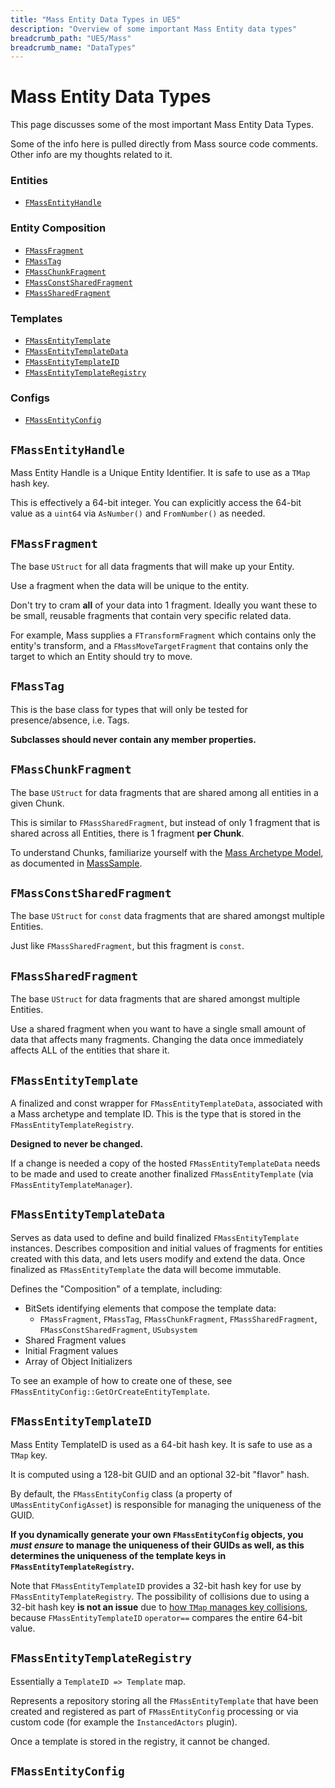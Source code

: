 ```yaml
---
title: "Mass Entity Data Types in UE5"
description: "Overview of some important Mass Entity data types"
breadcrumb_path: "UE5/Mass"
breadcrumb_name: "DataTypes"
---
```


# Mass Entity Data Types

This page discusses some of the most important Mass Entity Data Types.

Some of the info here is pulled directly from Mass source code comments.
Other info are my thoughts related to it.

### Entities

- [`FMassEntityHandle`](#FMassEntityHandle)

### Entity Composition

- [`FMassFragment`](#FMassFragment)
- [`FMassTag`](#FMassTag)
- [`FMassChunkFragment`](#FMassChunkFragment)
- [`FMassConstSharedFragment`](#FMassConstSharedFragment)
- [`FMassSharedFragment`](#FMassSharedFragment)

### Templates

- [`FMassEntityTemplate`](#FMassEntityTemplate)
- [`FMassEntityTemplateData`](#FMassEntityTemplateData)
- [`FMassEntityTemplateID`](#FMassEntityTemplateID)
- [`FMassEntityTemplateRegistry`](#FMassEntityTemplateRegistry)

### Configs

- [`FMassEntityConfig`](#FMassEntityConfig)


<a id='FMassEntityHandle'></a>
## `FMassEntityHandle`

Mass Entity Handle is a Unique Entity Identifier.
It is safe to use as a `TMap` hash key.

This is effectively a 64-bit integer.
You can explicitly access the 64-bit value as a `uint64` via `AsNumber()` and `FromNumber()`
as needed.


<a id='FMassFragment'></a>
## `FMassFragment`

The base `UStruct` for all data fragments that will make up your Entity.

Use a fragment when the data will be unique to the entity.

Don't try to cram **all** of your data into 1 fragment.
Ideally you want these to be small, reusable fragments that contain
very specific related data.

For example, Mass supplies a `FTransformFragment` which contains only
the entity's transform, and a `FMassMoveTargetFragment` that contains only
the target to which an Entity should try to move.


<a id='FMassTag'></a>
## `FMassTag`

This is the base class for types that will only be tested for presence/absence, i.e. Tags.

**Subclasses should never contain any member properties.**


<a id='FMassChunkFragment'></a>
## `FMassChunkFragment`

The base `UStruct` for data fragments that are shared among all entities in a given Chunk.

This is similar to `FMassSharedFragment`, but instead of only 1 fragment that is shared
across all Entities, there is 1 fragment **per Chunk**.

To understand Chunks, familiarize yourself with the
[Mass Archetype Model](https://github.com/Megafunk/MassSample?tab=readme-ov-file#mass-arch-mod),
as documented in [MassSample](https://github.com/Megafunk/MassSample).


<a id='FMassConstSharedFragment'></a>
## `FMassConstSharedFragment`

The base `UStruct` for `const` data fragments that are shared amongst multiple Entities.

Just like `FMassSharedFragment`, but this fragment is `const`.


<a id='FMassSharedFragment'></a>
## `FMassSharedFragment`

The base `UStruct` for data fragments that are shared amongst multiple Entities.

Use a shared fragment when you want to have a single small amount of data
that affects many fragments.  Changing the data once immediately affects
ALL of the entities that share it.


<a id='FMassEntityTemplate'></a>
## `FMassEntityTemplate`

A finalized and const wrapper for `FMassEntityTemplateData`,
associated with a Mass archetype and template ID.
This is the type that is stored in the `FMassEntityTemplateRegistry`.

**Designed to never be changed.**

If a change is needed a copy of the hosted `FMassEntityTemplateData`
needs to be made and used to create another finalized `FMassEntityTemplate`
(via `FMassEntityTemplateManager`).


<a id='FMassEntityTemplateData'></a>
## `FMassEntityTemplateData`

Serves as data used to define and build finalized `FMassEntityTemplate` instances.
Describes composition and initial values of fragments for entities created with
this data, and lets users modify and extend the data.
Once finalized as `FMassEntityTemplate` the data will become immutable.

Defines the "Composition" of a template, including:

- BitSets identifying elements that compose the template data:
  - `FMassFragment`, `FMassTag`, `FMassChunkFragment`, `FMassSharedFragment`, `FMassConstSharedFragment`, `USubsystem`
- Shared Fragment values
- Initial Fragment values
- Array of Object Initializers

To see an example of how to create one of these, see `FMassEntityConfig::GetOrCreateEntityTemplate`.


<a id='FMassEntityTemplateID'></a>
## `FMassEntityTemplateID`

Mass Entity TemplateID is used as a 64-bit hash key.
It is safe to use as a `TMap` key.

It is computed using a 128-bit GUID and an optional 32-bit "flavor" hash.

By default, the `FMassEntityConfig` class (a property of `UMassEntityConfigAsset`)
is responsible for managing the uniqueness of the GUID.

**If you dynamically generate your own `FMassEntityConfig` objects,
you *must ensure* to manage the uniqueness of their GUIDs as well,
as this determines the uniqueness of the template keys in `FMassEntityTemplateRegistry`.**

Note that `FMassEntityTemplateID` provides a 32-bit hash key for use by
`FMassEntityTemplateRegistry`. The possibility of collisions due to using
a 32-bit hash key **is not an issue** due to
[how `TMap` manages key collisions](/UE5/Core/TMap),
because `FMassEntityTemplateID` `operator==` compares the entire 64-bit value.


<a id='FMassEntityTemplateRegistry'></a>
## `FMassEntityTemplateRegistry`

Essentially a `TemplateID => Template` map.

Represents a repository storing all the `FMassEntityTemplate` that have been created
and registered as part of `FMassEntityConfig`
processing or via custom code (for example the `InstancedActors` plugin).

Once a template is stored in the registry, it cannot be changed.


<a id='FMassEntityConfig'></a>
## `FMassEntityConfig`

